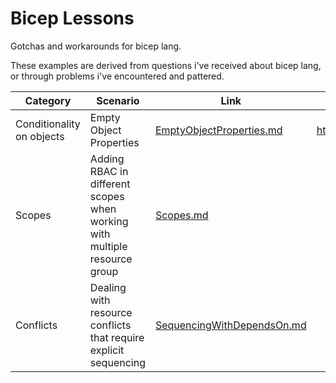 # Bicep Lessons

Gotchas and workarounds for bicep lang.

These examples are derived from questions i've received about bicep lang, or through problems i've encountered and pattered.

Category | Scenario | Link | Corresponding Issue
-------- | -------- | ---- | -------------------
Conditionality on objects | Empty Object Properties | [EmptyObjectProperties.md](EmptyObjectProperties.md) | https://github.com/Gordonby/BicepLessons/issues/1
Scopes | Adding RBAC in different scopes when working with multiple resource group | [Scopes.md](Scopes.md)
Conflicts | Dealing with resource conflicts that require explicit sequencing | [SequencingWithDependsOn.md](SequencingWithDependsOn.md)
